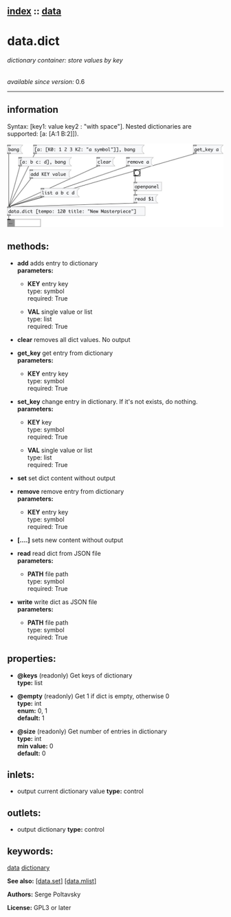 [index](index.html) :: [data](category_data.html)
---

# data.dict

###### dictionary container: store values by key

*available since version:* 0.6

---


## information
Syntax: [key1: value key2 : &#34;with space&#34;]. Nested dictionaries are supported: [a:
            [A:1 B:2]]).



[![example](../examples/img/data.dict.jpg)](../examples/pd/data.dict.pd)





## methods:

* **add**
adds entry to dictionary<br>
  __parameters:__
  - **KEY** entry key<br>
    type: symbol <br>
    required: True <br>

  - **VAL** single value or list<br>
    type: list <br>
    required: True <br>

* **clear**
removes all dict values. No output<br>

* **get_key**
get entry from dictionary<br>
  __parameters:__
  - **KEY** entry key<br>
    type: symbol <br>
    required: True <br>

* **set_key**
change entry in dictionary. If it&#39;s not exists, do nothing.<br>
  __parameters:__
  - **KEY** key<br>
    type: symbol <br>
    required: True <br>

  - **VAL** single value or list<br>
    type: list <br>
    required: True <br>

* **set**
set dict content without output<br>

* **remove**
remove entry from dictionary<br>
  __parameters:__
  - **KEY** entry key<br>
    type: symbol <br>
    required: True <br>

* **[....]**
sets new content without output<br>

* **read**
read dict from JSON file<br>
  __parameters:__
  - **PATH** file path<br>
    type: symbol <br>
    required: True <br>

* **write**
write dict as JSON file<br>
  __parameters:__
  - **PATH** file path<br>
    type: symbol <br>
    required: True <br>




## properties:

* **@keys** (readonly)
Get keys of dictionary<br>
__type:__ list<br>

* **@empty** (readonly)
Get 1 if dict is empty, otherwise 0<br>
__type:__ int<br>
__enum:__ 0, 1<br>
__default:__ 1<br>

* **@size** (readonly)
Get number of entries in dictionary<br>
__type:__ int<br>
__min value:__ 0<br>
__default:__ 0<br>



## inlets:

* output current dictionary value 
__type:__ control<br>



## outlets:

* output dictionary
__type:__ control<br>



## keywords:

[data](keywords/data.html)
[dictionary](keywords/dictionary.html)



**See also:**
[\[data.set\]](data.set.html)
[\[data.mlist\]](data.mlist.html)




**Authors:** Serge Poltavsky




**License:** GPL3 or later





